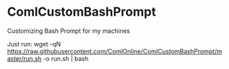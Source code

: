 # ComlCustomBashPrompt
Customizing Bash Prompt for my machines

Just run:
wget -qN https://raw.githubusercontent.com/ComlOnline/ComlCustomBashPrompt/master/run.sh -o run.sh | bash

